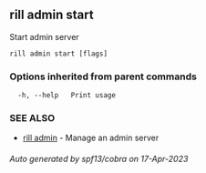 ## rill admin start

Start admin server

```
rill admin start [flags]
```

### Options inherited from parent commands

```
  -h, --help   Print usage
```

### SEE ALSO

* [rill admin](rill_admin.md)	 - Manage an admin server

###### Auto generated by spf13/cobra on 17-Apr-2023
